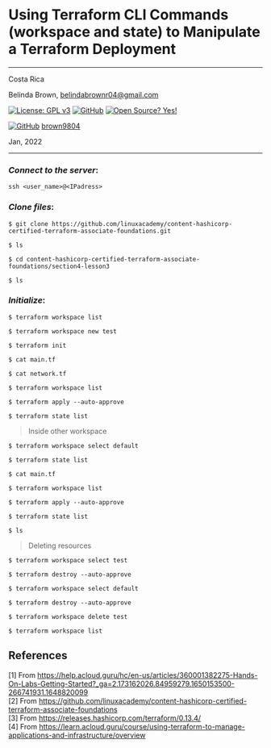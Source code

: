 # Using Terraform CLI Commands (workspace and state) to Manipulate a Terraform Deployment

----------

Costa Rica

Belinda Brown, belindabrownr04@gmail.com

[![License: GPL v3](https://img.shields.io/badge/License-GPLv3-blue.svg)](https://www.gnu.org/licenses/gpl-3.0)
[![GitHub](https://badgen.net/badge/icon/github?icon=github&label)](https://github.com) [![Open Source? Yes!](https://badgen.net/badge/Open%20Source%20%3F/Yes%21/blue?icon=github)](https://github.com/Naereen/badges/)

[![GitHub](https://img.shields.io/badge/--181717?logo=github&logoColor=ffffff)](https://github.com/)
[brown9804](https://github.com/brown9804)

Jan, 2022

----------


### _Connect to the server_:

`ssh <user_name>@<IPadress>`


### _Clone files_:

`$ git clone https://github.com/linuxacademy/content-hashicorp-certified-terraform-associate-foundations.git`

`$ ls`

`$ cd content-hashicorp-certified-terraform-associate-foundations/section4-lesson3`

`$ ls`

### _Initialize_:

`$ terraform workspace list`

`$ terraform workspace new test`

`$ terraform init`

`$ cat main.tf`

`$ cat network.tf`

`$ terraform workspace list`

`$ terraform apply --auto-approve` 

`$ terraform state list`

> Inside other workspace

`$ terraform workspace select default`

`$ terraform state list`

`$ cat main.tf`

`$ terraform workspace list`

`$ terraform apply --auto-approve` 

`$ terraform state list`

`$ ls`

> Deleting resources

`$ terraform workspace select test`

`$ terraform destroy --auto-approve` 

`$ terraform workspace select default`

`$ terraform destroy --auto-approve` 

`$ terraform workspace delete test`

`$ terraform workspace list`

## References

[1] From https://help.acloud.guru/hc/en-us/articles/360001382275-Hands-On-Labs-Getting-Started?_ga=2.173162026.84959279.1650153500-266741931.1648820099 <br/>
[2] From https://github.com/linuxacademy/content-hashicorp-certified-terraform-associate-foundations <br/>
[3] From https://releases.hashicorp.com/terraform/0.13.4/ <br/>
[4] From https://learn.acloud.guru/course/using-terraform-to-manage-applications-and-infrastructure/overview

